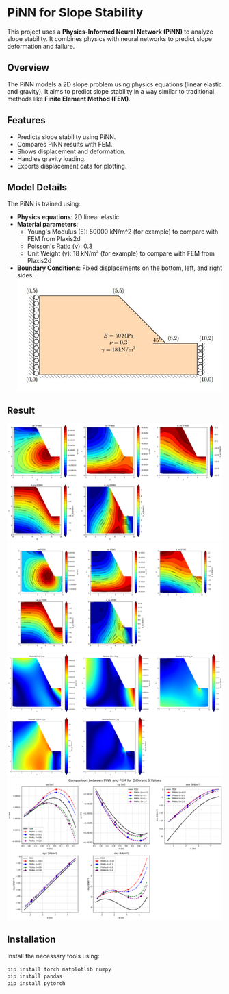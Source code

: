 # PiNN for Slope Stability

This project uses a **Physics-Informed Neural Network (PiNN)** to analyze slope stability. It combines physics with neural networks to predict slope deformation and failure.

## Overview

The PiNN models a 2D slope problem using physics equations (linear elastic and gravity). It aims to predict slope stability in a way similar to traditional methods like **Finite Element Method (FEM)**.

## Features
- Predicts slope stability using PiNN.
- Compares PiNN results with FEM.
- Shows displacement and deformation.
- Handles gravity loading.
- Exports displacement data for plotting.



## Model Details

The PiNN is trained using:
- **Physics equations**: 2D linear elastic 
- **Material parameters**:
  - Young's Modulus (E): 50000 kN/m^2   (for example) to compare with FEM from Plaxis2d
  - Poisson's Ratio (ν): 0.3
  - Unit Weight (γ): 18 kN/m³ (for example) to compare with FEM from Plaxis2d
- **Boundary Conditions**: Fixed displacements on the bottom, left, and right sides.
  ![Slope Stability Visualization - Dimension](Dimension_2.JPG)

## Result

![Slope Stability Visualization](Result.png)
![Slope Stability Visualization](FEM.png)
![Slope Stability Visualization](Absolute_error.png)
![Slope Stability Visualization](RMSE.png)


## Installation

Install the necessary tools using:

```bash
pip install torch matplotlib numpy
pip install pandas
pip install pytorch
